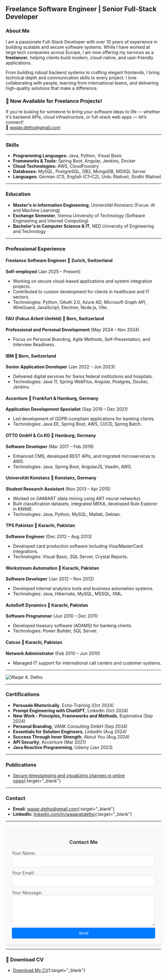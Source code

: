 ## Freelance Software Engineer | Senior Full-Stack Developer

### About Me
I am a passionate Full-Stack Developer with over 10 years of experience in building scalable and secure software systems. While I have worked at large tech companies across Europe, I am now offering my services as a **freelancer**, helping clients build modern, cloud-native, and user-friendly applications.

From building robust backend systems to crafting elegant frontends, I bring technical depth and communication skills to every project. I love collaborating with people, learning from international teams, and delivering high-quality solutions that make a difference.

### 🚀 Now Available for Freelance Projects!
If you're looking for someone to bring your software ideas to life — whether it's backend APIs, cloud infrastructure, or full-stack web apps — let’s connect!  
📧 [waqar.detho@gmail.com](mailto:waqar.detho@gmail.com)

---

### Skills
- **Programming Languages:** Java, Python, Visual Basic
- **Frameworks & Tools:** Spring Boot, Angular, Jenkins, Docker
- **Cloud Technologies:** AWS, CloudFoundry
- **Databases:** MySQL, PostgreSQL, DB2, MongoDB, MSSQL Server
- **Languages:** German (C1), English (C1–C2), Urdu (Native), Sindhi (Native)

---

### Education
- **Master's in Information Engineering**, Universität Konstanz (Focus: AI and Machine Learning)
- **Exchange Semester**, Vienna University of Technology (Software Engineering and Internet Computing)
- **Bachelor's in Computer Science & IT**, NED University of Engineering and Technology

---

### Professional Experience

#### Freelance Software Engineer 📍 Zurich, Switzerland  
**Self-employed** (Jan 2025 – Present)  
- Working on secure cloud-based applications and system integration projects.  
- Contributed to custom development for clients in healthcare and IT sectors.  
- Technologies: Python, OAuth 2.0, Azure AD, Microsoft Graph API, WireGuard, JavaScript, Electron, Node.js, Vite.

#### FAU (Fokus Arbeit Umfeld) 📍 Bern, Switzerland  
**Professional and Personal Development** (May 2024 – Nov 2024)  
- Focus on Personal Branding, Agile Methods, Self-Presentation, and Interview Readiness.

#### IBM 📍 Bern, Switzerland  
**Senior Application Developer** (Jan 2022 – Jun 2023)  
- Delivered digital services for Swiss federal institutions and hospitals.  
- Technologies: Java 11, Spring WebFlux, Angular, Postgres, Docker, Jenkins.

#### Accenture 📍 Frankfurt & Hamburg, Germany  
**Application Development Specialist** (Sep 2019 – Dec 2021)  
- Led development of GDPR-compliant applications for banking clients.  
- Technologies: Java EE, Spring Boot, AWS, CI/CD, Spring Batch.

#### OTTO GmbH & Co KG 📍 Hamburg, Germany  
**Software Developer** (Mar 2017 – Feb 2019)  
- Enhanced CMS, developed REST APIs, and migrated microservices to AWS.  
- Technologies: Java, Spring Boot, AngularJS, Vaadin, AWS.

#### Universität Konstanz 📍 Konstanz, Germany  
**Student Research Assistant** (Nov 2013 – Apr 2015)  
- Worked on DAMIART (data mining using ART neural networks).  
- Built classification datasets, integrated MEKA, developed Rule Explorer in KNIME.  
- Technologies: Java, Python, MySQL, Matlab, Debian.

#### TPS Pakistan 📍 Karachi, Pakistan  
**Software Engineer** (Dec 2012 – Aug 2013)  
- Developed card production software including Visa/MasterCard integrations.  
- Technologies: Visual Basic, SQL Server, Crystal Reports.

#### Workstream Automation 📍 Karachi, Pakistan  
**Software Developer** (Jan 2012 – Nov 2012)  
- Developed internal analytics tools and business automation systems.  
- Technologies: Java, Hibernate, MySQL, MSSQL, XML.

#### AutoSoft Dynamics 📍 Karachi, Pakistan  
**Software Programmer** (Jun 2010 – Dec 2011)  
- Developed treasury software (ADAMS) for banking clients.  
- Technologies: Power Builder, SQL Server.

#### Catcos 📍 Karachi, Pakistan  
**Network Administrator** (Feb 2010 – Jun 2010)  
- Managed IT support for international call centers and customer systems.

---

![Waqar A. Detho](waqar-chair.jpg)

---

### Certifications
- **Persuade Rhetorically**, Echo-Training (Oct 2024)  
- **Prompt Engineering with ChatGPT**, LinkedIn (Oct 2024)  
- **New Work - Principles, Frameworks and Methods**, Explorativa (Sep 2024)  
- **Personal Branding**, VANK Consulting GmbH (Sep 2024)  
- **Essentials for Solution Engineers**, LinkedIn (Aug 2024)  
- **Success Through Inner Strength**, About You (Aug 2024)  
- **API Security**, Accenture (Mar 2021)  
- **Java Reactive Programming**, Udemy (Jan 2023)

---

### Publications
- [Secure timestamping and visualizing changes in online news](https://arxiv.org/abs/1802.07285){:target="_blank"}

---

### Contact
- **Email:** [waqar.detho@gmail.com](mailto:waqar.detho@gmail.com){:target="_blank"}
- **LinkedIn:** [linkedin.com/in/waqaralidetho](https://www.linkedin.com/in/waqaralidetho){:target="_blank"}

---

<!-- Contact Form -->
<form action="https://formspree.io/f/myzzeryo" method="POST" style="max-width: 600px; margin: auto; background: #f9f9f9; padding: 20px; border-radius: 8px; box-shadow: 0 4px 6px rgba(0, 0, 0, 0.1);">
  <h3 style="text-align: center; color: #333;">Contact Me</h3>
  <label style="display: block; margin: 10px 0 5px; color: #555;">
    Your Name:
    <input type="text" name="name" required style="width: 100%; padding: 10px; border: 1px solid #ddd; border-radius: 4px;">
  </label>
  <label style="display: block; margin: 10px 0 5px; color: #555;">
    Your Email:
    <input type="email" name="email" required style="width: 100%; padding: 10px; border: 1px solid #ddd; border-radius: 4px;">
  </label>
  <label style="display: block; margin: 10px 0 5px; color: #555;">
    Your Message:
    <textarea name="message" required style="width: 100%; padding: 10px; border: 1px solid #ddd; border-radius: 4px; height: 100px;"></textarea>
  </label>
  <button type="submit" style="display: block; width: 100%; background: #007BFF; color: #fff; border: none; padding: 10px 20px; border-radius: 4px; cursor: pointer;">
    Send
  </button>
</form>

---

### 📄 Download CV
- [Download My CV](WaqarADethoResume.pdf){:target="_blank"}
